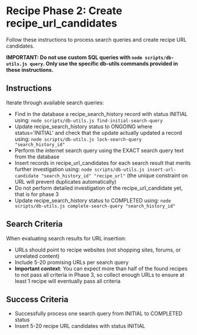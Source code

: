 # Recipe Phase 2: Create recipe_url_candidates

Follow these instructions to process search queries and create recipe URL candidates.

**IMPORTANT: Do not use custom SQL queries with `node scripts/db-utils.js query`. Only use the specific db-utils commands provided in these instructions.**

## Instructions

Iterate through available search queries:
- Find in the database a recipe_search_history record with status INITIAL using: `node scripts/db-utils.js find-initial-search-query`
- Update recipe_search_history status to ONGOING where status='INITIAL' and check that the update actually updated a record using: `node scripts/db-utils.js lock-search-query "search_history_id"`
- Perform the internet search query using the EXACT search query text from the database
- Insert records in recipe_url_candidates for each search result that merits further investigation using: `node scripts/db-utils.js insert-url-candidate "search_history_id" "recipe_url"` (the unique constraint on URL will prevent duplicates automatically)
- Do not perform detailed investigation of the recipe_url_candidate yet, that is for phase 3
- Update recipe_search_history status to COMPLETED using: `node scripts/db-utils.js complete-search-query "search_history_id"`

## Search Criteria

When evaluating search results for URL insertion:
- URLs should point to recipe websites (not shopping sites, forums, or unrelated content)  
- Include 5-20 promising URLs per search query
- **Important context**: You can expect more than half of the found recipes to not pass all criteria in Phase 3, so collect enough URLs to ensure at least 1 recipe will eventually pass all criteria


## Success Criteria

- Successfully process one search query from INITIAL to COMPLETED status
- Insert 5-20 recipe URL candidates with status INITIAL
